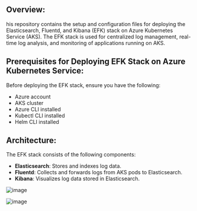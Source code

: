 ## Overview:

his repository contains the setup and configuration files for deploying the Elasticsearch, Fluentd, and Kibana (EFK) stack on Azure Kubernetes Service (AKS). The EFK stack is used for centralized log management, real-time log analysis, and monitoring of applications running on AKS.

## Prerequisites for Deploying EFK Stack on Azure Kubernetes Service:

Before deploying the EFK stack, ensure you have the following:
- Azure account
- AKS cluster
- Azure CLI installed
- Kubectl CLI installed
- Helm CLI installed

## Architecture:

The EFK stack consists of the following components:
- **Elasticsearch**: Stores and indexes log data.
- **Fluentd**: Collects and forwards logs from AKS pods to Elasticsearch.
- **Kibana**: Visualizes log data stored in Elasticsearch.


![image](https://github.com/darksaber8888/efkstack/assets/165632097/8b0c155f-3dcd-4f48-a1ee-b655ee4ecd3e)


![image](https://github.com/darksaber8888/efkstack/assets/165632097/7b4f5f86-a152-4ef3-b49e-b7a78ed33a81)



